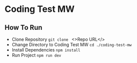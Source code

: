 # Coding Test MW

## How To Run
- Clone Repository `git clone ` <>Repo URL</>
- Change Directory to Coding Test MW `cd ./coding-test-mw`
- Install Dependencies `npm install`
- Run Project `npm run dev`